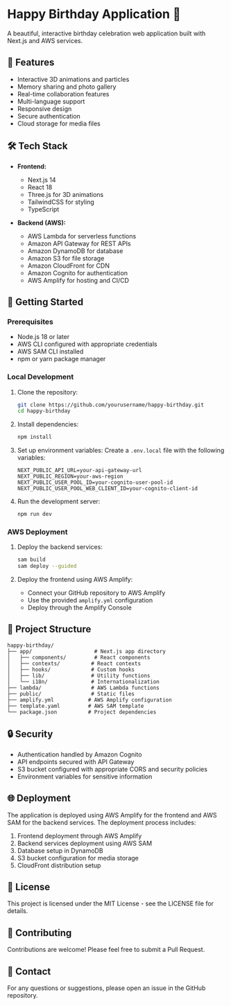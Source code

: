 # Happy Birthday Application 🎉

A beautiful, interactive birthday celebration web application built with Next.js and AWS services.

## 🌟 Features

- Interactive 3D animations and particles
- Memory sharing and photo gallery
- Real-time collaboration features
- Multi-language support
- Responsive design
- Secure authentication
- Cloud storage for media files

## 🛠 Tech Stack

- **Frontend:**
  - Next.js 14
  - React 18
  - Three.js for 3D animations
  - TailwindCSS for styling
  - TypeScript

- **Backend (AWS):**
  - AWS Lambda for serverless functions
  - Amazon API Gateway for REST APIs
  - Amazon DynamoDB for database
  - Amazon S3 for file storage
  - Amazon CloudFront for CDN
  - Amazon Cognito for authentication
  - AWS Amplify for hosting and CI/CD

## 🚀 Getting Started

### Prerequisites

- Node.js 18 or later
- AWS CLI configured with appropriate credentials
- AWS SAM CLI installed
- npm or yarn package manager

### Local Development

1. Clone the repository:
   ```bash
   git clone https://github.com/yourusername/happy-birthday.git
   cd happy-birthday
   ```

2. Install dependencies:
   ```bash
   npm install
   ```

3. Set up environment variables:
   Create a `.env.local` file with the following variables:
   ```
   NEXT_PUBLIC_API_URL=your-api-gateway-url
   NEXT_PUBLIC_REGION=your-aws-region
   NEXT_PUBLIC_USER_POOL_ID=your-cognito-user-pool-id
   NEXT_PUBLIC_USER_POOL_WEB_CLIENT_ID=your-cognito-client-id
   ```

4. Run the development server:
   ```bash
   npm run dev
   ```

### AWS Deployment

1. Deploy the backend services:
   ```bash
   sam build
   sam deploy --guided
   ```

2. Deploy the frontend using AWS Amplify:
   - Connect your GitHub repository to AWS Amplify
   - Use the provided `amplify.yml` configuration
   - Deploy through the Amplify Console

## 📁 Project Structure

```
happy-birthday/
├── app/                    # Next.js app directory
│   ├── components/         # React components
│   ├── contexts/          # React contexts
│   ├── hooks/             # Custom hooks
│   ├── lib/               # Utility functions
│   └── i18n/              # Internationalization
├── lambda/                # AWS Lambda functions
├── public/                # Static files
├── amplify.yml           # AWS Amplify configuration
├── template.yaml         # AWS SAM template
└── package.json          # Project dependencies
```

## 🔒 Security

- Authentication handled by Amazon Cognito
- API endpoints secured with API Gateway
- S3 bucket configured with appropriate CORS and security policies
- Environment variables for sensitive information

## 🌐 Deployment

The application is deployed using AWS Amplify for the frontend and AWS SAM for the backend services. The deployment process includes:

1. Frontend deployment through AWS Amplify
2. Backend services deployment using AWS SAM
3. Database setup in DynamoDB
4. S3 bucket configuration for media storage
5. CloudFront distribution setup

## 📝 License

This project is licensed under the MIT License - see the LICENSE file for details.

## 🤝 Contributing

Contributions are welcome! Please feel free to submit a Pull Request.

## 📧 Contact

For any questions or suggestions, please open an issue in the GitHub repository. 